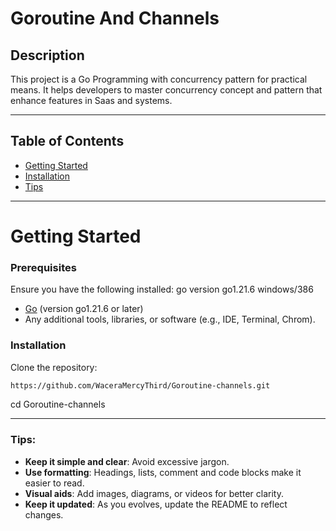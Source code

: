 # Goroutine And Channels

## Description
This project is a Go Programming with concurrency pattern for practical means. It helps developers to master concurrency concept and pattern that enhance features in Saas and systems.

---
## Table of Contents
- [Getting Started](#getting-started)
- [Installation](#installation)
- [Tips](#tips)

---

# Getting Started

### Prerequisites
Ensure you have the following installed:
go version go1.21.6 windows/386
- [Go](https://go.dev/dl/) (version go1.21.6 or later)
- Any additional tools, libraries, or software (e.g., IDE, Terminal, Chrom).

### Installation

Clone the repository:
```bash
https://github.com/WaceraMercyThird/Goroutine-channels.git
```
cd Goroutine-channels


---

### Tips:
- **Keep it simple and clear**: Avoid excessive jargon.
- **Use formatting**: Headings, lists, comment and code blocks make it easier to read.
- **Visual aids**: Add images, diagrams, or videos for better clarity.
- **Keep it updated**: As you evolves, update the README to reflect changes.

